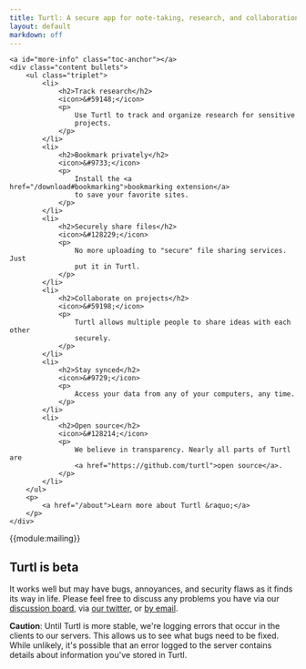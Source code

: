 ```yaml
---
title: Turtl: A secure app for note-taking, research, and collaboration
layout: default
markdown: off
---
```


    <a id="more-info" class="toc-anchor"></a>
    <div class="content bullets">
        <ul class="triplet">
            <li>
                <h2>Track research</h2>
                <icon>&#59148;</icon>
                <p>
                    Use Turtl to track and organize research for sensitive
                    projects.
                </p>
            </li>
            <li>
                <h2>Bookmark privately</h2>
                <icon>&#9733;</icon>
                <p>
                    Install the <a href="/download#bookmarking">bookmarking extension</a>
                    to save your favorite sites.
                </p>
            </li>
            <li>
                <h2>Securely share files</h2>
                <icon>&#128229;</icon>
                <p>
                    No more uploading to "secure" file sharing services. Just
                    put it in Turtl.
                </p>
            </li>
            <li>
                <h2>Collaborate on projects</h2>
                <icon>&#59198;</icon>
                <p>
                    Turtl allows multiple people to share ideas with each other
                    securely.
                </p>
            </li>
            <li>
                <h2>Stay synced</h2>
                <icon>&#9729;</icon>
                <p>
                    Access your data from any of your computers, any time.
                </p>
            </li>
            <li>
                <h2>Open source</h2>
                <icon>&#128214;</icon>
                <p>
                    We believe in transparency. Nearly all parts of Turtl are
                    <a href="https://github.com/turtl">open source</a>.
                </p>
            </li>
        </ul>
        <p>
            <a href="/about">Learn more about Turtl &raquo;</a>
        </p>
    </div>
</section>
<section>
    <div class="content newsletter">
        <!--<icon>&#9993;</icon>-->
        {{module:mailing}}
    </div>
</section>
<section>
    <div class="content beta">
        <div class="extra clear">
            <h2>Turtl is beta</h2>
            <p>
                It works well but may have bugs, annoyances, and security flaws as it finds its way in life.
                Please feel free to discuss any problems you have via our <a href="http://groups.google.com/d/forum/turtl">discussion board</a>,
                via <a href="https://twitter.com/turtlapp">our twitter</a>, or <a href="mailto:info@turtl.it">by email</a>.
            </p>
            <p>
                <strong>Caution</strong>: Until Turtl is more stable, we're logging errors that occur in the clients to our servers. This allows us to
                see what bugs need to be fixed. While unlikely, it's possible that an error logged to the server contains details about information
                you've stored in Turtl.
            </p>
        </div>
    </div>

